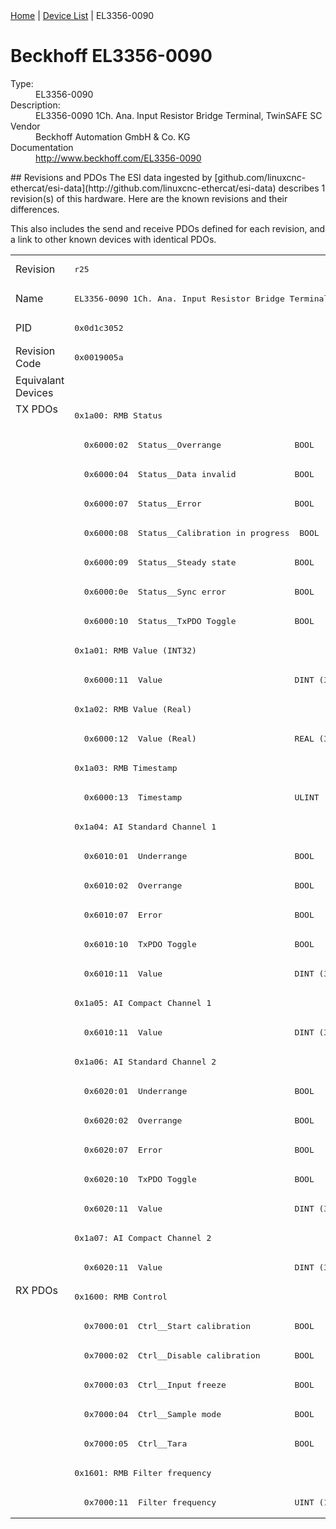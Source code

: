 <div class="nav"><a href="/esi-data">Home</a> | <a href="/esi-data/devices">Device List</a> | EL3356-0090</div>

#  Beckhoff EL3356-0090

<dl>
  <dt>Type:</dt><dd>EL3356-0090</dd>
  <dt>Description:</dt><dd>EL3356-0090 1Ch. Ana. Input Resistor Bridge Terminal, TwinSAFE SC</dd>
  <dt>Vendor</dt><dd>Beckhoff Automation GmbH & Co. KG</dd>
  <dt>Documentation</dt><dd><a href="http://www.beckhoff.com/EL3356-0090">http://www.beckhoff.com/EL3356-0090</a></dd>
</dl>
## Revisions and PDOs
The ESI data ingested by [github.com/linuxcnc-ethercat/esi-data](http://github.com/linuxcnc-ethercat/esi-data) describes 1 revision(s) of this hardware.  Here are the known revisions and their differences.

This also includes the send and receive PDOs defined for each revision, and a link to other known devices with identical PDOs.

<table>
<tr >
<td class="first">Revision</td>
<td ><pre>r25</pre></td>
</tr>
<tr >
<td class="first">Name</td>
<td ><pre>EL3356-0090 1Ch. Ana. Input Resistor Bridge Terminal, TwinSAFE SC</pre></td>
</tr>
<tr >
<td class="first">PID</td>
<td ><pre>0x0d1c3052</pre></td>
</tr>
<tr >
<td class="first">Revision Code</td>
<td ><pre>0x0019005a</pre></td>
</tr>
<tr >
<td class="first">Equivalant Devices</td>
<td ></td>
</tr>
<tr class="txpdo pdosection">
<td class="first" rowspan=30 valign=top>TX PDOs</td>
<td><pre>0x1a00: RMB Status</pre></td>
<td></td>
</tr>
<tr class="txpdo">
<td ><pre>  0x6000:02  Status__Overrange               BOOL</pre></td>
</tr>
<tr class="txpdo">
<td ><pre>  0x6000:04  Status__Data invalid            BOOL</pre></td>
</tr>
<tr class="txpdo">
<td ><pre>  0x6000:07  Status__Error                   BOOL</pre></td>
</tr>
<tr class="txpdo">
<td ><pre>  0x6000:08  Status__Calibration in progress  BOOL</pre></td>
</tr>
<tr class="txpdo">
<td ><pre>  0x6000:09  Status__Steady state            BOOL</pre></td>
</tr>
<tr class="txpdo">
<td ><pre>  0x6000:0e  Status__Sync error              BOOL</pre></td>
</tr>
<tr class="txpdo">
<td ><pre>  0x6000:10  Status__TxPDO Toggle            BOOL</pre></td>
</tr>
<tr class="txpdo pdosection">
<td ><pre>0x1a01: RMB Value (INT32)</pre></td>
</tr>
<tr class="txpdo">
<td ><pre>  0x6000:11  Value                           DINT (32 bits)</pre></td>
</tr>
<tr class="txpdo pdosection">
<td ><pre>0x1a02: RMB Value (Real)</pre></td>
</tr>
<tr class="txpdo">
<td ><pre>  0x6000:12  Value (Real)                    REAL (32 bits)</pre></td>
</tr>
<tr class="txpdo pdosection">
<td ><pre>0x1a03: RMB Timestamp</pre></td>
</tr>
<tr class="txpdo">
<td ><pre>  0x6000:13  Timestamp                       ULINT (64 bits)</pre></td>
</tr>
<tr class="txpdo pdosection">
<td ><pre>0x1a04: AI Standard Channel 1</pre></td>
</tr>
<tr class="txpdo">
<td ><pre>  0x6010:01  Underrange                      BOOL</pre></td>
</tr>
<tr class="txpdo">
<td ><pre>  0x6010:02  Overrange                       BOOL</pre></td>
</tr>
<tr class="txpdo">
<td ><pre>  0x6010:07  Error                           BOOL</pre></td>
</tr>
<tr class="txpdo">
<td ><pre>  0x6010:10  TxPDO Toggle                    BOOL</pre></td>
</tr>
<tr class="txpdo">
<td ><pre>  0x6010:11  Value                           DINT (32 bits)</pre></td>
</tr>
<tr class="txpdo pdosection">
<td ><pre>0x1a05: AI Compact Channel 1</pre></td>
</tr>
<tr class="txpdo">
<td ><pre>  0x6010:11  Value                           DINT (32 bits)</pre></td>
</tr>
<tr class="txpdo pdosection">
<td ><pre>0x1a06: AI Standard Channel 2</pre></td>
</tr>
<tr class="txpdo">
<td ><pre>  0x6020:01  Underrange                      BOOL</pre></td>
</tr>
<tr class="txpdo">
<td ><pre>  0x6020:02  Overrange                       BOOL</pre></td>
</tr>
<tr class="txpdo">
<td ><pre>  0x6020:07  Error                           BOOL</pre></td>
</tr>
<tr class="txpdo">
<td ><pre>  0x6020:10  TxPDO Toggle                    BOOL</pre></td>
</tr>
<tr class="txpdo">
<td ><pre>  0x6020:11  Value                           DINT (32 bits)</pre></td>
</tr>
<tr class="txpdo pdosection">
<td ><pre>0x1a07: AI Compact Channel 2</pre></td>
</tr>
<tr class="txpdo">
<td ><pre>  0x6020:11  Value                           DINT (32 bits)</pre></td>
</tr>
<tr class="rxpdo pdosection">
<td class="first" rowspan=8 valign=top>RX PDOs</td>
<td><pre>0x1600: RMB Control</pre></td>
<td></td>
</tr>
<tr class="rxpdo">
<td ><pre>  0x7000:01  Ctrl__Start calibration         BOOL</pre></td>
</tr>
<tr class="rxpdo">
<td ><pre>  0x7000:02  Ctrl__Disable calibration       BOOL</pre></td>
</tr>
<tr class="rxpdo">
<td ><pre>  0x7000:03  Ctrl__Input freeze              BOOL</pre></td>
</tr>
<tr class="rxpdo">
<td ><pre>  0x7000:04  Ctrl__Sample mode               BOOL</pre></td>
</tr>
<tr class="rxpdo">
<td ><pre>  0x7000:05  Ctrl__Tara                      BOOL</pre></td>
</tr>
<tr class="rxpdo pdosection">
<td ><pre>0x1601: RMB Filter frequency</pre></td>
</tr>
<tr class="rxpdo">
<td ><pre>  0x7000:11  Filter frequency                UINT (16 bits)</pre></td>
</tr>
</table>
